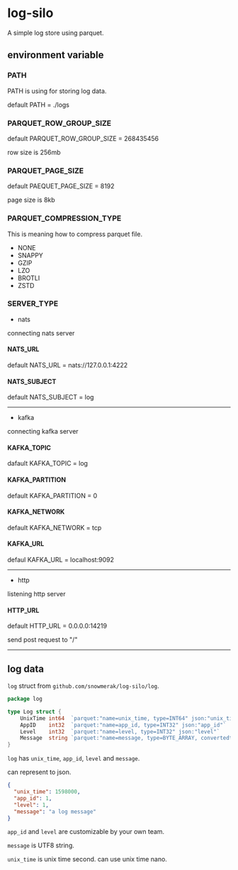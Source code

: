 # log-silo

A simple log store using parquet.

## environment variable

### PATH

PATH is using for storing log data.

default PATH = ./logs

### PARQUET_ROW_GROUP_SIZE

default PARQUET_ROW_GROUP_SIZE = 268435456

row size is 256mb

### PARQUET_PAGE_SIZE

default PAEQUET_PAGE_SIZE = 8192

page size is 8kb

### PARQUET_COMPRESSION_TYPE

This is meaning how to compress parquet file.

- NONE
- SNAPPY
- GZIP
- LZO
- BROTLI
- ZSTD

### SERVER_TYPE

- nats

connecting nats server

#### NATS_URL

default NATS_URL = nats://127.0.0.1:4222

#### NATS_SUBJECT

default NATS_SUBJECT = log

---

- kafka

connecting kafka server

#### KAFKA_TOPIC

dafault KAFKA_TOPIC = log

#### KAFKA_PARTITION

default KAFKA_PARTITION = 0

#### KAFKA_NETWORK

default KAFKA_NETWORK = tcp

#### KAFKA_URL

defaul KAFKA_URL = localhost:9092

---

- http

listening http server

#### HTTP_URL

default HTTP_URL = 0.0.0.0:14219

send post request to "/"

---

## log data

`log` struct from `github.com/snowmerak/log-silo/log`.

```go
package log

type Log struct {
	UnixTime int64  `parquet:"name=unix_time, type=INT64" json:"unix_time"`
	AppID    int32  `parquet:"name=app_id, type=INT32" json:"app_id"`
	Level    int32  `parquet:"name=level, type=INT32" json:"level"`
	Message  string `parquet:"name=message, type=BYTE_ARRAY, convertedtype=UTF8, encoding=PLAIN_DICTIONARY" json:"message"`
}
```

`log` has `unix_time`, `app_id`, `level` and `message`.

can represent to json.

```json
{
  "unix_time": 1598000,
  "app_id": 1,
  "level": 1,
  "message": "a log message"
}
```

`app_id` and `level` are customizable by your own team.

`message` is UTF8 string.

`unix_time` is unix time second. can use unix time nano.
